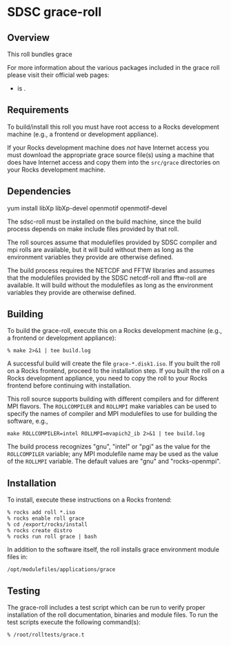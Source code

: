 # SDSC grace-roll

## Overview

This roll bundles grace

For more information about the various packages included in the grace roll please visit their official web pages:

- <a href="http://plasma-gate.weizmann.ac.il/Grace/" target="_blank"></a> is .


## Requirements

To build/install this roll you must have root access to a Rocks development
machine (e.g., a frontend or development appliance).

If your Rocks development machine does *not* have Internet access you must
download the appropriate grace source file(s) using a machine that does
have Internet access and copy them into the `src/grace` directories on your
Rocks development machine.


## Dependencies

yum install libXp libXp-devel openmotif openmotif-devel

The sdsc-roll must be installed on the build machine, since the build process
depends on make include files provided by that roll.

The roll sources assume that modulefiles provided by SDSC compiler and mpi
rolls are available, but it will build without them as long as the environment
variables they provide are otherwise defined.

The build process requires the NETCDF and FFTW libraries and assumes that the
modulefiles provided by the SDSC netcdf-roll and fftw-roll are available.  It will build without
the modulefiles as long as the environment variables they provide are otherwise
defined.


## Building

To build the grace-roll, execute this on a Rocks development
machine (e.g., a frontend or development appliance):

```shell
% make 2>&1 | tee build.log
```

A successful build will create the file `grace-*.disk1.iso`.  If you built the
roll on a Rocks frontend, proceed to the installation step. If you built the
roll on a Rocks development appliance, you need to copy the roll to your Rocks
frontend before continuing with installation.

This roll source supports building with different compilers and for different
MPI flavors.  The `ROLLCOMPILER` and `ROLLMPI` make variables can be used to
specify the names of compiler and MPI modulefiles to use for building the
software, e.g.,

```shell
make ROLLCOMPILER=intel ROLLMPI=mvapich2_ib 2>&1 | tee build.log
```

The build process recognizes "gnu", "intel" or "pgi" as the value for the
`ROLLCOMPILER` variable; any MPI modulefile name may be used as the value of
the `ROLLMPI` variable.  The default values are "gnu" and "rocks-openmpi".


## Installation

To install, execute these instructions on a Rocks frontend:

```shell
% rocks add roll *.iso
% rocks enable roll grace
% cd /export/rocks/install
% rocks create distro
% rocks run roll grace | bash
```

In addition to the software itself, the roll installs grace environment
module files in:

```shell
/opt/modulefiles/applications/grace
```


## Testing

The grace-roll includes a test script which can be run to verify proper
installation of the roll documentation, binaries and module files. To
run the test scripts execute the following command(s):

```shell
% /root/rolltests/grace.t 
```
